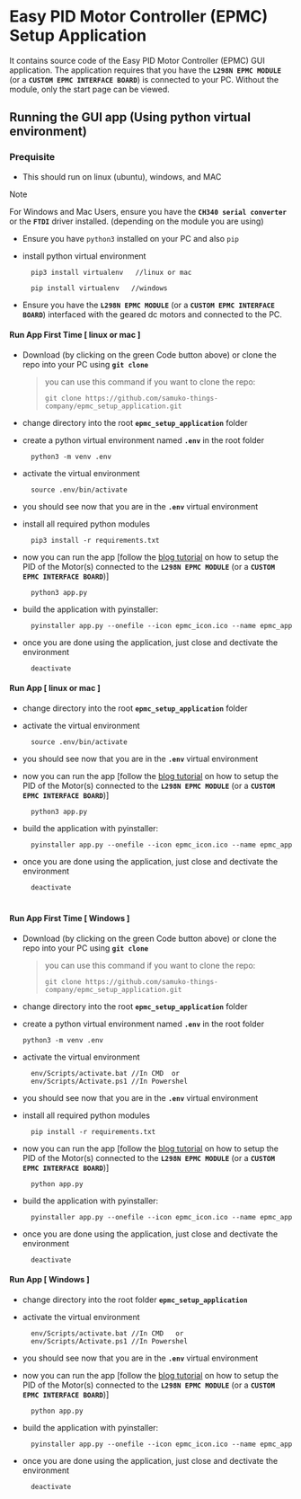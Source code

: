 # Easy PID Motor Controller (EPMC) Setup Application
It contains source code of the Easy PID Motor Controller (EPMC) GUI application. The application requires that you have the **`L298N EPMC MODULE`** (or a **`CUSTOM EPMC INTERFACE BOARD`**) is connected to your PC. Without the module, only the start page can be viewed.

## Running the GUI app (Using python virtual environment)
### Prequisite
- This should run on linux (ubuntu), windows, and MAC

> [!NOTE]  
> For Windows and Mac Users, ensure you have the **`CH340 serial converter`** or the **`FTDI`** driver installed. (depending on the module you are using)

- Ensure you have `python3` installed on your PC and also `pip`

- install python virtual environment
  ```shell
    pip3 install virtualenv   //linux or mac
  ```
  ```shell
    pip install virtualenv   //windows
  ```
- Ensure you have the **`L298N EPMC MODULE`** (or a **`CUSTOM EPMC INTERFACE BOARD`**) interfaced with the geared dc motors and connected to the PC.




#### Run App First Time [ linux or mac ]
- Download (by clicking on the green Code button above) or clone the repo into your PC using **`git clone`**
  > you can use this command if you want to clone the repo:
  >
	>  ```git clone https://github.com/samuko-things-company/epmc_setup_application.git```

- change directory into the root **`epmc_setup_application`** folder

- create a python virtual environment named **`.env`** in the root folder 
  ```shell
    python3 -m venv .env
  ```
- activate the virtual environment
  ```shell
    source .env/bin/activate
  ```
- you should see now that you are in the **`.env`** virtual environment

- install all required python modules
  ```shell
    pip3 install -r requirements.txt
  ```
- now you can run the app [follow the [blog tutorial]() on how to setup the PID of the Motor(s) connected to the **`L298N EPMC MODULE`** (or a **`CUSTOM EPMC INTERFACE BOARD`**)]
  ```shell
    python3 app.py 
  ```
- build the application with pyinstaller:
  ```shell
    pyinstaller app.py --onefile --icon epmc_icon.ico --name epmc_app
  ```
- once you are done using the application, just close and dectivate the environment
  ```shell
    deactivate
  ```

#### Run App [ linux or mac ]
- change directory into the root **`epmc_setup_application`** folder

- activate the virtual environment
  ```shell
    source .env/bin/activate
  ```
- you should see now that you are in the **`.env`** virtual environment

- now you can run the app [follow the [blog tutorial]() on how to setup the PID of the Motor(s) connected to the **`L298N EPMC MODULE`** (or a **`CUSTOM EPMC INTERFACE BOARD`**)]
  ```shell
    python3 app.py 
  ```
- build the application with pyinstaller:
  ```shell
    pyinstaller app.py --onefile --icon epmc_icon.ico --name epmc_app
  ```
- once you are done using the application, just close and dectivate the environment
  ```shell
    deactivate
  ```

#

#### Run App First Time [ Windows ]
- Download (by clicking on the green Code button above) or clone the repo into your PC using **`git clone`**
  > you can use this command if you want to clone the repo:
  >
	>  ```git clone https://github.com/samuko-things-company/epmc_setup_application.git```

- change directory into the root **`epmc_setup_application`** folder

- create a python virtual environment named **`.env`** in the root folder 
	```shell
    python3 -m venv .env
  ```
- activate the virtual environment
  ```shell
    env/Scripts/activate.bat //In CMD  or
    env/Scripts/Activate.ps1 //In Powershel
  ```
- you should see now that you are in the **`.env`** virtual environment

- install all required python modules
  ```shell
    pip install -r requirements.txt
  ```
- now you can run the app [follow the [blog tutorial]() on how to setup the PID of the Motor(s) connected to the **`L298N EPMC MODULE`** (or a **`CUSTOM EPMC INTERFACE BOARD`**)]
  ```shell
    python app.py 
  ```
- build the application with pyinstaller:
  ```shell
    pyinstaller app.py --onefile --icon epmc_icon.ico --name epmc_app
  ```
- once you are done using the application, just close and dectivate the environment
  ```shell
    deactivate
  ```

#### Run App [ Windows ]
- change directory into the root folder **`epmc_setup_application`**

- activate the virtual environment
  ```shell
    env/Scripts/activate.bat //In CMD   or
    env/Scripts/Activate.ps1 //In Powershel
  ```
- you should see now that you are in the **`.env`** virtual environment

- now you can run the app [follow the [blog tutorial]() on how to setup the PID of the Motor(s) connected to the **`L298N EPMC MODULE`** (or a **`CUSTOM EPMC INTERFACE BOARD`**)]
  ```shell
    python app.py 
  ```
- build the application with pyinstaller:
  ```shell
    pyinstaller app.py --onefile --icon epmc_icon.ico --name epmc_app
  ```
- once you are done using the application, just close and dectivate the environment
  ```shell
    deactivate
  ```